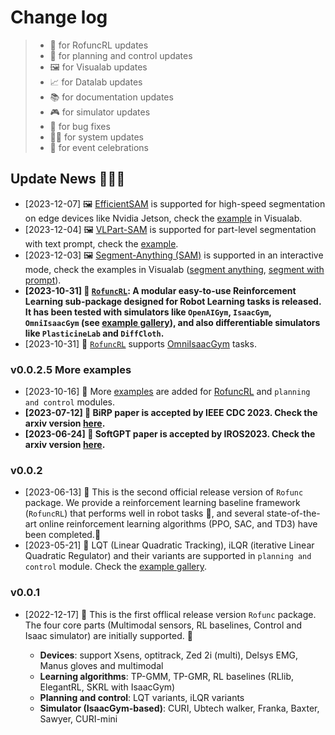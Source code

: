 # Change log

> - 🚀 for RofuncRL updates
> - 🚄 for planning and control updates
> - 🖼️ for Visualab updates
> - 📈 for Datalab updates
> - 📚 for documentation updates
> - 🎮 for simulator updates
> - 🐛 for bug fixes
> - 🏄‍♂️ for system updates
> - 🎉 for event celebrations

## Update News 🎉🎉🎉
- [2023-12-07] 🖼️ [EfficientSAM](https://yformer.github.io/efficient-sam/) is supported for high-speed segmentation on edge devices like Nvidia Jetson, check the [example](https://github.com/Skylark0924/Rofunc/blob/main/examples/visualab/example_efficient_sam_seg_w_prompt.py) in Visualab.
- [2023-12-04] 🖼️ [VLPart-SAM](https://github.com/Cheems-Seminar/grounded-segment-any-parts) is supported for part-level segmentation with text prompt, check the [example](https://github.com/Skylark0924/Rofunc/blob/main/examples/visualab/example_vlpart_sam_seg_w_prompt.py).
- [2023-12-03] 🖼️ [Segment-Anything (SAM)](https://segment-anything.com/) is supported in an interactive mode, check the examples in Visualab ([segment anything](https://github.com/Skylark0924/Rofunc/blob/main/examples/visualab/example_sam_seg.py), [segment with prompt](https://github.com/Skylark0924/Rofunc/blob/main/examples/visualab/example_sam_seg_w_prompt.py)).
- **[2023-10-31] 🚀 [`RofuncRL`](https://rofunc.readthedocs.io/en/latest/lfd/RofuncRL/index.html): A modular easy-to-use Reinforcement Learning sub-package designed for Robot Learning tasks is released. It has been tested with simulators like `OpenAIGym`, `IsaacGym`, `OmniIsaacGym` (see [example gallery](https://rofunc.readthedocs.io/en/latest/examples/learning_rl/index.html)), and also differentiable simulators like `PlasticineLab` and `DiffCloth`.**
- [2023-10-31] 🚀 [`RofuncRL`](https://rofunc.readthedocs.io/en/latest/lfd/RofuncRL/index.html) supports [OmniIsaacGym](https://github.com/NVIDIA-Omniverse/OmniIsaacGymEnvs) tasks.

### v0.0.2.5 More examples
- [2023-10-16] 🎉 More [examples](https://rofunc.readthedocs.io/en/latest/examples/learning_rl/index.html) are added for [RofuncRL](ttps://rofunc.readthedocs.io/en/latest/lfd/RofuncRL/index.html) and `planning and control` modules.
- **[2023-07-12] 🎉 BiRP paper is accepted by IEEE CDC 2023. Check the arxiv version [here](https://arxiv.org/abs/2307.05933).**
- **[2023-06-24] 🎉 SoftGPT paper is accepted by IROS2023. Check the arxiv version [here](https://arxiv.org/abs/2306.12677).**

### v0.0.2
- [2023-06-13] 🎉 This is the second official release version of `Rofunc` package. We provide a reinforcement learning baseline framework (`RofuncRL`) that performs well in robot tasks 🦾, and several state-of-the-art online reinforcement learning algorithms (PPO, SAC, and TD3) have been completed.🥳
- [2023-05-21] 🚄 LQT (Linear Quadratic Tracking), iLQR (iterative Linear Quadratic Regulator) and their variants are supported in `planning and control` module. Check the [example gallery](https://rofunc.readthedocs.io/en/latest/examples/index.html#planning-and-control-methods).
  
### v0.0.1
- [2022-12-17] 🎉 This is the first offlical release version `Rofunc` package. The four core parts (Multimodal sensors, RL baselines, Control and Isaac simulator) are initially supported. 🎉 

  - **Devices**: support Xsens, optitrack, Zed 2i (multi), Delsys EMG, Manus gloves and multimodal
  - **Learning algorithms**: TP-GMM, TP-GMR, RL baselines (RLlib, ElegantRL, SKRL with IsaacGym)
  - **Planning and control**: LQT variants, iLQR variants
  - **Simulator (IsaacGym-based)**: CURI, Ubtech walker, Franka, Baxter, Sawyer, CURI-mini
 